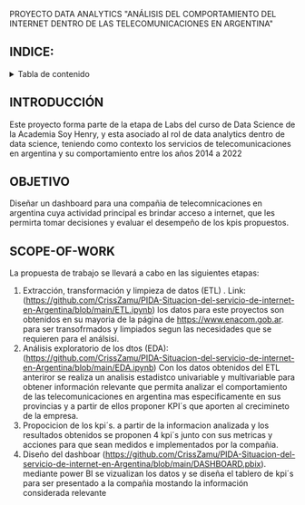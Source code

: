 PROYECTO DATA ANALYTICS "ANÁLISIS DEL COMPORTAMIENTO DEL INTERNET DENTRO DE LAS TELECOMUNICACIONES EN ARGENTINA"

## INDICE:
<!-- TABLE OF CONTENTS -->
<details>
  <summary>Tabla de contenido</summary>
  <ol>
    <li><a href="#INDICE">ÍNDICE</a></li>
    <li><a href="#INTRODUCCIÓN">INTRODUCCIÓN</a></li>
    <li><a href="#OBJETIVO">OBJETIVO</a></li>
    <li><a href="#SCOPE-OF-WORK">SCOPE OF WORK</a></li>
  </ol>
</details>

## INTRODUCCIÓN
Este proyecto forma parte de la etapa de Labs del curso de Data Science de la Academia Soy Henry, y esta asociado al rol de data analytics dentro de data science, teniendo como contexto los servicios de telecomunicaciones en argentina y su comportamiento entre los años 2014 a 2022 

## OBJETIVO
Diseñar un dashboard para una compañia de telecomnicaciones en argentina cuya actividad principal es brindar acceso a internet, que les permirta tomar decisiones y evaluar el desempeño de los kpis propuestos.

## SCOPE-OF-WORK
La propuesta de trabajo se llevará a cabo en las siguientes etapas:

1. Extracción, transformación y limpieza de datos (ETL) . Link: (https://github.com/CrissZamu/PIDA-Situacion-del-servicio-de-internet-en-Argentina/blob/main/ETL.ipynb)
los datos para este proyectos son obtenidos en su mayoria de la página de https://www.enacom.gob.ar. para ser transofrmados y limpiados segun las necesidades que se requieren para el análsisi.
2. Análisis exploratorio de los dtos (EDA): (https://github.com/CrissZamu/PIDA-Situacion-del-servicio-de-internet-en-Argentina/blob/main/EDA.ipynb)
Con los datos obtenidos del ETL anteriror se realiza un analisis estadistco univariable y multivariable para obtener información relevante que permita analizar el comportamiento de las telecomunicaciones en argentina mas especificamente en sus provincias y a partir de ellos proponer KPI´s que aporten al crecimineto de la empresa. 
3. Propocicion de los kpi´s. a partir de la informacion analizada y los resultados obtenidos se proponen 4 kpi´s junto con sus metricas y acciones para que sean medidos e implementados por la compañia.
4. Diseño del dashboar (https://github.com/CrissZamu/PIDA-Situacion-del-servicio-de-internet-en-Argentina/blob/main/DASHBOARD.pbix).
mediante power BI se vizualizan los datos y se diseña el tablero de kpi´s para ser presentado a la compañia mostando la información considerada relevante 




